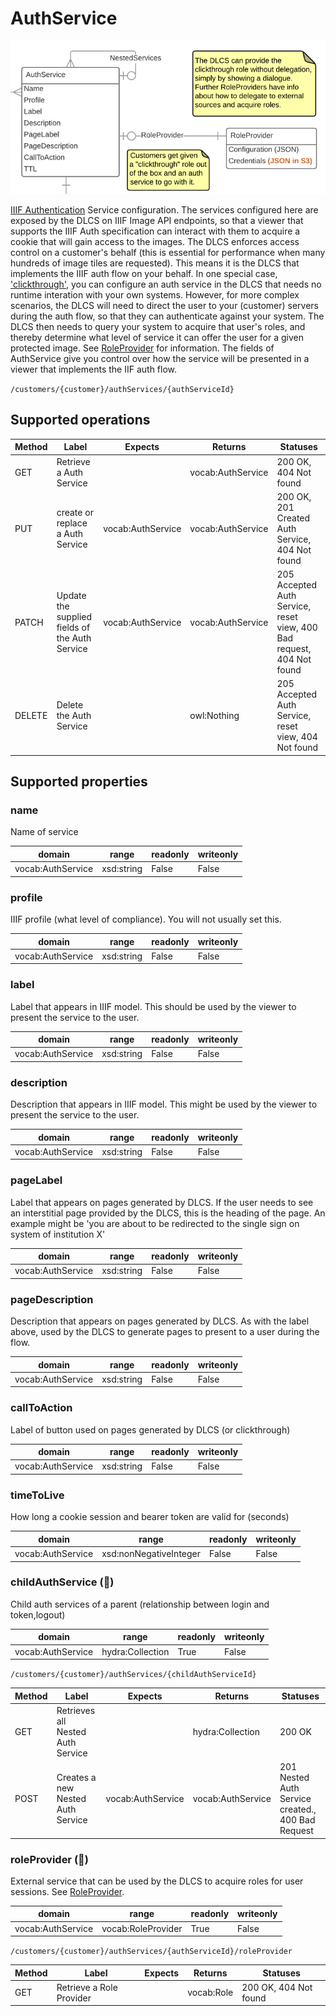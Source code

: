 # AuthService

![](authservice.png)

[IIIF Authentication](https://iiif.io/api/auth/1.0/) Service configuration. The services configured here are exposed by the DLCS on IIIF Image API endpoints, so that a viewer that supports the IIIF Auth specification can interact with them to acquire a cookie that will gain access to the images. The DLCS enforces access control on a customer's behalf (this is essential for performance when many hundreds of image tiles are requested). This means it is the DLCS that implements the IIIF auth flow on your behalf. In one special case, ['clickthrough'](https://iiif.io/api/auth/1.0/#clickthrough-interaction-pattern), you can configure an auth service in the DLCS that needs no runtime interation with your own systems. However, for more complex scenarios, the DLCS will need to direct the user to your (customer) servers during the auth flow, so that they can authenticate against your system. The DLCS then needs to query your system to acquire that user's roles, and thereby determine what level of service it can offer the user for a given protected image. See [RoleProvider](roleprovider.md) for information. The fields of AuthService give you control over how the service will be presented in a viewer that implements the IIF auth flow.


`/customers/{customer}/authServices/{authServiceId}`


## Supported operations


| Method | Label                                          | Expects           | Returns           | Statuses                                                              |
|--------|------------------------------------------------|-------------------|-------------------|-----------------------------------------------------------------------|
| GET    | Retrieve a Auth Service                        |                   | vocab:AuthService | 200 OK, 404 Not found                                                 |
| PUT    | create or replace a Auth Service               | vocab:AuthService | vocab:AuthService | 200 OK, 201 Created Auth Service, 404 Not found                       |
| PATCH  | Update the supplied fields of the Auth Service | vocab:AuthService | vocab:AuthService | 205 Accepted Auth Service, reset view, 400 Bad request, 404 Not found |
| DELETE | Delete the Auth Service                        |                   | owl:Nothing       | 205 Accepted Auth Service, reset view, 404 Not found                  |


## Supported properties


### name

Name of service


| domain            | range      | readonly | writeonly |
|-------------------|------------|----------|-----------|
| vocab:AuthService | xsd:string | False    | False     |


### profile

IIIF profile (what level of compliance). You will not usually set this.


| domain            | range      | readonly | writeonly |
|-------------------|------------|----------|-----------|
| vocab:AuthService | xsd:string | False    | False     |


### label

Label that appears in IIIF model. This should be used by the viewer to present the service to the user.


| domain            | range      | readonly | writeonly |
|-------------------|------------|----------|-----------|
| vocab:AuthService | xsd:string | False    | False     |


### description

Description that appears in IIIF model. This might be used by the viewer to present the service to the user.


| domain            | range      | readonly | writeonly |
|-------------------|------------|----------|-----------|
| vocab:AuthService | xsd:string | False    | False     |


### pageLabel

Label that appears on pages generated by DLCS. If the user needs to see an interstitial page provided by the DLCS, this is the heading of the page. An example might be 'you are about to be redirected to the single sign on system of institution X'


| domain            | range      | readonly | writeonly |
|-------------------|------------|----------|-----------|
| vocab:AuthService | xsd:string | False    | False     |


### pageDescription

Description that appears on pages generated by DLCS. As with the label above, used by the DLCS to generate pages to present to a user during the flow.


| domain            | range      | readonly | writeonly |
|-------------------|------------|----------|-----------|
| vocab:AuthService | xsd:string | False    | False     |


### callToAction

Label of button used on pages generated by DLCS (or clickthrough)


| domain            | range      | readonly | writeonly |
|-------------------|------------|----------|-----------|
| vocab:AuthService | xsd:string | False    | False     |


### timeToLive

How long a cookie session and bearer token are valid for (seconds)


| domain            | range                  | readonly | writeonly |
|-------------------|------------------------|----------|-----------|
| vocab:AuthService | xsd:nonNegativeInteger | False    | False     |


### childAuthService (🔗)

Child auth services of a parent (relationship between login and token,logout)


| domain            | range            | readonly | writeonly |
|-------------------|------------------|----------|-----------|
| vocab:AuthService | hydra:Collection | True     | False     |


`/customers/{customer}/authServices/{childAuthServiceId}`


| Method | Label                             | Expects           | Returns           | Statuses                                          |
|--------|-----------------------------------|-------------------|-------------------|---------------------------------------------------|
| GET    | Retrieves all Nested Auth Service |                   | hydra:Collection  | 200 OK                                            |
| POST   | Creates a new Nested Auth Service | vocab:AuthService | vocab:AuthService | 201 Nested Auth Service created., 400 Bad Request |


### roleProvider (🔗)

External service that can be used by the DLCS to acquire roles for user sessions. See [RoleProvider](roleprovider.md).


| domain            | range              | readonly | writeonly |
|-------------------|--------------------|----------|-----------|
| vocab:AuthService | vocab:RoleProvider | True     | False     |


`/customers/{customer}/authServices/{authServiceId}/roleProvider`


| Method | Label                    | Expects | Returns    | Statuses              |
|--------|--------------------------|---------|------------|-----------------------|
| GET    | Retrieve a Role Provider |         | vocab:Role | 200 OK, 404 Not found |

